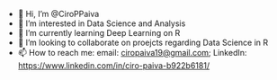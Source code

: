 - 👋 Hi, I’m @CiroPPaiva
- 👀 I’m interested in Data Science and Analysis
- 🌱 I’m currently learning Deep Learning on R
- 💞️ I’m looking to collaborate on proejcts regarding Data Science in R
- 📫 How to reach me: email: ciropaiva19@gmail.com; LinkedIn: https://www.linkedin.com/in/ciro-paiva-b922b6181/

<!---
CiroPPaiva/CiroPPaiva is a ✨ special ✨ repository because its `README.md` (this file) appears on your GitHub profile.
You can click the Preview link to take a look at your changes.
--->
